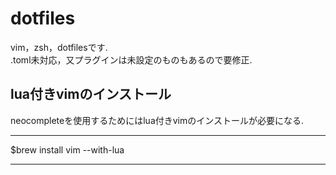 # dotfiles
vim，zsh，dotfilesです.  
.toml未対応，又プラグインは未設定のものもあるので要修正.  

## lua付きvimのインストール
neocompleteを使用するためにはlua付きvimのインストールが必要になる.

***
$brew install vim --with-lua
***



